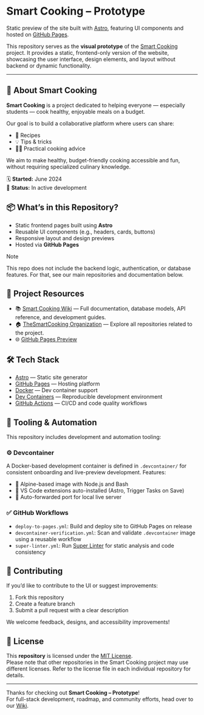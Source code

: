 # Smart Cooking – Prototype

Static preview of the site built with [Astro](https://astro.build), featuring UI components and hosted on [GitHub Pages](https://pages.github.com).

This repository serves as the **visual prototype** of the [Smart Cooking](https://github.com/TheSmartCooking) project. It provides a static, frontend-only version of the website, showcasing the user interface, design elements, and layout without backend or dynamic functionality.

---

## 🌟 About Smart Cooking

**Smart Cooking** is a project dedicated to helping everyone — especially students — cook healthy, enjoyable meals on a budget.

Our goal is to build a collaborative platform where users can share:

- 🥘 Recipes
- 💡 Tips & tricks
- 🧑‍🍳 Practical cooking advice

We aim to make healthy, budget-friendly cooking accessible and fun, without requiring specialized culinary knowledge.

🗓️ **Started:** June 2024  
🚀 **Status:** In active development

## 📦 What’s in this Repository?

- Static frontend pages built using **Astro**
- Reusable UI components (e.g., headers, cards, buttons)
- Responsive layout and design previews
- Hosted via **GitHub Pages**

> [!NOTE]
> This repo does not include the backend logic, authentication, or database features. For that, see our main repositories and documentation below.

## 🧭 Project Resources

- 📚 [Smart Cooking Wiki](https://github.com/TheSmartCooking/.github/wiki) — Full documentation, database models, API reference, and development guides.
- 🏠 [TheSmartCooking Organization](https://github.com/TheSmartCooking) — Explore all repositories related to the project.
- 🌐 [GitHub Pages Preview](https://thesmartcooking.github.io/Prototype/)

## 🛠️ Tech Stack

- [Astro](https://astro.build) — Static site generator
- [GitHub Pages](https://pages.github.com) — Hosting platform
- [Docker](https://www.docker.com) — Dev container support
- [Dev Containers](https://containers.dev) — Reproducible development environment
- [GitHub Actions](https://docs.github.com/en/actions) — CI/CD and code quality workflows

## 🧪 Tooling & Automation

This repository includes development and automation tooling:

### ⚙️ Devcontainer

A Docker-based development container is defined in `.devcontainer/` for consistent onboarding and live-preview development. Features:

- 🐧 Alpine-based image with Node.js and Bash
- 🧱 VS Code extensions auto-installed (Astro, Trigger Tasks on Save)
- 🚀 Auto-forwarded port for local live server

### ✅ GitHub Workflows

- `deploy-to-pages.yml`: Build and deploy site to GitHub Pages on release
- `devcontainer-verification.yml`: Scan and validate `.devcontainer` image using a reusable workflow
- `super-linter.yml`: Run [Super Linter](https://github.com/github/super-linter) for static analysis and code consistency

## 🤝 Contributing

If you’d like to contribute to the UI or suggest improvements:

1. Fork this repository
2. Create a feature branch
3. Submit a pull request with a clear description

We welcome feedback, designs, and accessibility improvements!

## 📄 License

This **repository** is licensed under the [MIT License](LICENSE).  
Please note that other repositories in the Smart Cooking project may use different licenses. Refer to the license file in each individual repository for details.

---

Thanks for checking out **Smart Cooking – Prototype**!  
For full-stack development, roadmap, and community efforts, head over to our [Wiki](https://github.com/TheSmartCooking/.github/wiki).
